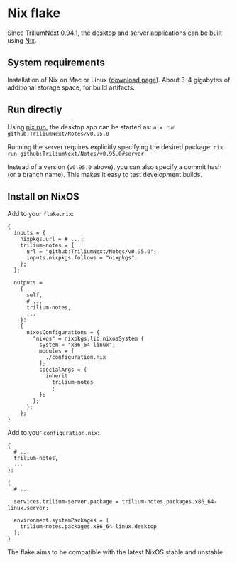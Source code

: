 # Nix flake
Since TriliumNext 0.94.1, the desktop and server applications can be built using [Nix](https://nixos.org/).

## System requirements

Installation of Nix on Mac or Linux ([download page](https://nixos.org/download/)). About 3-4 gigabytes of additional storage space, for build artifacts.

## Run directly

Using [nix run](https://nix.dev/manual/nix/stable/command-ref/new-cli/nix3-run.html), the desktop app can be started as: `nix run github:TriliumNext/Notes/v0.95.0`

Running the server requires explicitly specifying the desired package: `nix run github:TriliumNext/Notes/v0.95.0#server`

Instead of a version (`v0.95.0` above), you can also specify a commit hash (or a branch name). This makes it easy to test development builds.

## Install on NixOS

Add to your `flake.nix`:

```
{
  inputs = {
    nixpkgs.url = # ...;
    trilium-notes = {
      url = "github:TriliumNext/Notes/v0.95.0";
      inputs.nixpkgs.follows = "nixpkgs";
    };
  };

  outputs =
    {
      self,
      # ...
      trilium-notes,
      ...
    }:
    {
      nixosConfigurations = {
        "nixos" = nixpkgs.lib.nixosSystem {
          system = "x86_64-linux";
          modules = [
            ./configuration.nix
          ];
          specialArgs = {
            inherit
              trilium-notes
              ;
          };
        };
      };
    };
}

```

Add to your `configuration.nix`:

```
{
  # ...
  trilium-notes,
  ...
}:

{
  # ...

  services.trilium-server.package = trilium-notes.packages.x86_64-linux.server;

  environment.systemPackages = [
    trilium-notes.packages.x86_64-linux.desktop
  ];
}
```

The flake aims to be compatible with the latest NixOS stable and unstable.